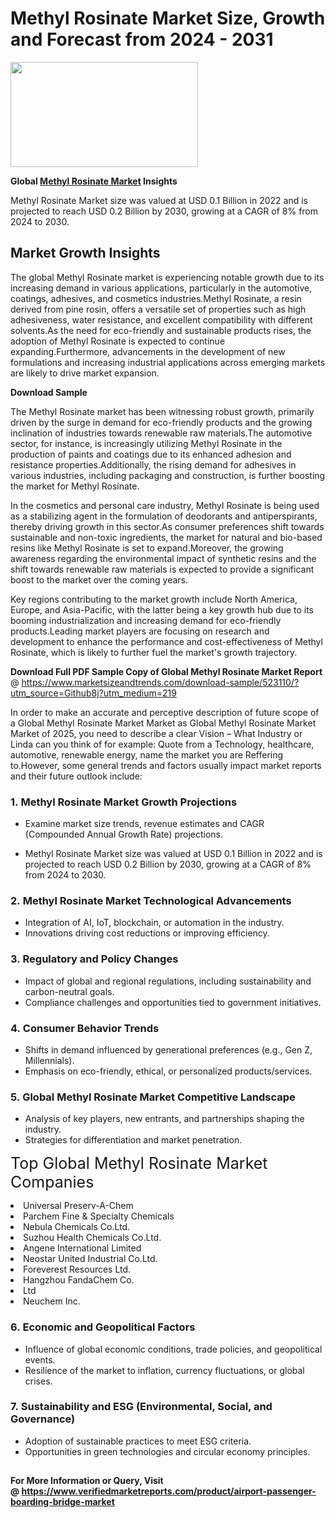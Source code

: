 <H1>Methyl Rosinate Market Size, Growth and Forecast from 2024 - 2031</H1><img class="aligncenter size-medium wp-image-584254" src="https://thirdeyenews.in/wp-content/uploads/2024/09/Global-Market-Research-300x168.jpeg" alt="" width="300" height="168" /><p><strong>Global&nbsp;<a href="https://www.marketsizeandtrends.com/download-sample/523110/?utm_source=Github8j?utm_medium=219">Methyl Rosinate Market</a> Insights</strong></p><p>Methyl Rosinate Market size was valued at USD 0.1 Billion in 2022 and is projected to reach USD 0.2 Billion by 2030, growing at a CAGR of 8% from 2024 to 2030.</p><p><h2>Market Growth Insights</h2> <p>The global Methyl Rosinate market is experiencing notable growth due to its increasing demand in various applications, particularly in the automotive, coatings, adhesives, and cosmetics industries.Methyl Rosinate, a resin derived from pine rosin, offers a versatile set of properties such as high adhesiveness, water resistance, and excellent compatibility with different solvents.As the need for eco-friendly and sustainable products rises, the adoption of Methyl Rosinate is expected to continue expanding.Furthermore, advancements in the development of new formulations and increasing industrial applications across emerging markets are likely to drive market expansion.</p> <p><strong>Download Sample</strong></p> <p>The Methyl Rosinate market has been witnessing robust growth, primarily driven by the surge in demand for eco-friendly products and the growing inclination of industries towards renewable raw materials.The automotive sector, for instance, is increasingly utilizing Methyl Rosinate in the production of paints and coatings due to its enhanced adhesion and resistance properties.Additionally, the rising demand for adhesives in various industries, including packaging and construction, is further boosting the market for Methyl Rosinate.</p> <p>In the cosmetics and personal care industry, Methyl Rosinate is being used as a stabilizing agent in the formulation of deodorants and antiperspirants, thereby driving growth in this sector.As consumer preferences shift towards sustainable and non-toxic ingredients, the market for natural and bio-based resins like Methyl Rosinate is set to expand.Moreover, the growing awareness regarding the environmental impact of synthetic resins and the shift towards renewable raw materials is expected to provide a significant boost to the market over the coming years.</p> <p>Key regions contributing to the market growth include North America, Europe, and Asia-Pacific, with the latter being a key growth hub due to its booming industrialization and increasing demand for eco-friendly products.Leading market players are focusing on research and development to enhance the performance and cost-effectiveness of Methyl Rosinate, which is likely to further fuel the market's growth trajectory.</p> <p><span class=""><strong>Download Full PDF Sample Copy of Global Methyl Rosinate Market Report</strong> @ <a href="https://www.marketsizeandtrends.com/download-sample/523110/?utm_source=Github8j?utm_medium=219" target="_blank">https://www.marketsizeandtrends.com/download-sample/523110/?utm_source=Github8j?utm_medium=219</a></span></p><p>In order to make an accurate and perceptive description of future scope of a Global&nbsp;Methyl Rosinate Market Market as Global&nbsp;Methyl Rosinate Market Market of 2025, you need to describe a clear Vision &ndash; What Industry or Linda can you think of for example: Quote from a Technology, healthcare, automotive, renewable energy, name the market you are Reffering to.However, some general trends and factors usually impact market reports and their future outlook include:</p><h3>1.&nbsp;<strong>Methyl Rosinate Market Growth Projections</strong></h3><ul><li>Examine market size trends, revenue estimates and CAGR (Compounded Annual Growth Rate) projections.</li><li><p>Methyl Rosinate Market size was valued at USD 0.1 Billion in 2022 and is projected to reach USD 0.2 Billion by 2030, growing at a CAGR of 8% from 2024 to 2030.</p></li></ul><h3>2.&nbsp;<strong>Methyl Rosinate Market Technological Advancements</strong></h3><ul><li>Integration of AI, IoT, blockchain, or automation in the industry.</li><li>Innovations driving cost reductions or improving efficiency.</li></ul><h3>3.&nbsp;<strong>Regulatory and Policy Changes</strong></h3><ul><li>Impact of global and regional regulations, including sustainability and carbon-neutral goals.</li><li>Compliance challenges and opportunities tied to government initiatives.</li></ul><h3>4.&nbsp;<strong>Consumer Behavior Trends</strong></h3><ul><li>Shifts in demand influenced by generational preferences (e.g., Gen Z, Millennials).</li><li>Emphasis on eco-friendly, ethical, or personalized products/services.</li></ul><h3>5.&nbsp;<strong>Global Methyl Rosinate Market Competitive Landscape</strong></h3><ul><li>Analysis of key players, new entrants, and partnerships shaping the industry.</li><li>Strategies for differentiation and market penetration.</li></ul><p data-pm-slice="1 1 []"><span style="color: inherit; font-family: inherit; font-size: 25px;">Top Global Methyl Rosinate Market Companies</span></p><div class="" data-test-id=""><p><li>Universal Preserv-A-Chem</li><li> Parchem Fine & Specialty Chemicals</li><li> Nebula Chemicals Co.Ltd.</li><li> Suzhou Health Chemicals Co.Ltd.</li><li> Angene International Limited</li><li> Neostar United Industrial Co.Ltd.</li><li> Foreverest Resources Ltd.</li><li> Hangzhou FandaChem Co.</li><li>Ltd</li><li> Neuchem Inc.</li></p></div><h3>6.&nbsp;<strong>Economic and Geopolitical Factors</strong></h3><ul><li>Influence of global economic conditions, trade policies, and geopolitical events.</li><li>Resilience of the market to inflation, currency fluctuations, or global crises.</li></ul><h3>7.&nbsp;<strong>Sustainability and ESG (Environmental, Social, and Governance)</strong></h3><ul><li>Adoption of sustainable practices to meet ESG criteria.</li><li>Opportunities in green technologies and circular economy principles.</li></ul><h2><strong style="font-size: 14px;">For More Information or Query, Visit @&nbsp;</strong><a style="background-color: #ffffff; font-size: 14px;" href="https://www.marketsizeandtrends.com/report/methyl-rosinate-market/" target="_blank">https://www.verifiedmarketreports.com/product/airport-passenger-boarding-bridge-market</a></h2>